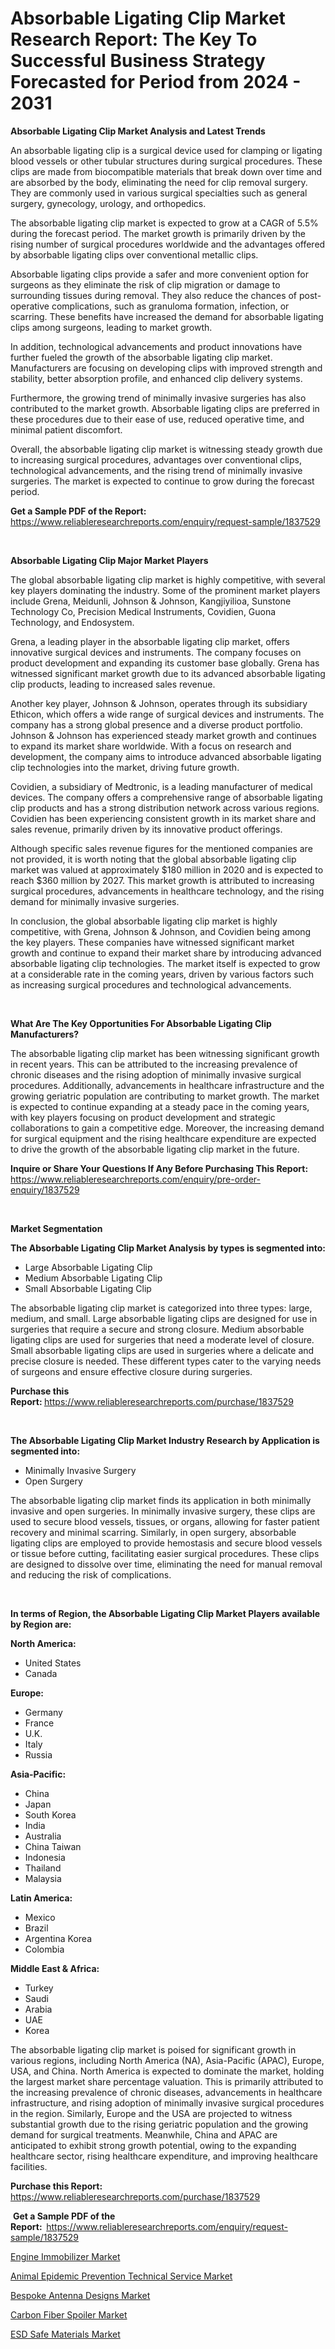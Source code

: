 <p><h1>Absorbable Ligating Clip Market Research Report: The Key To Successful Business Strategy Forecasted for Period from 2024 - 2031</h1></p><p><strong>Absorbable Ligating Clip Market Analysis and Latest Trends</strong></p>
<p><p>An absorbable ligating clip is a surgical device used for clamping or ligating blood vessels or other tubular structures during surgical procedures. These clips are made from biocompatible materials that break down over time and are absorbed by the body, eliminating the need for clip removal surgery. They are commonly used in various surgical specialties such as general surgery, gynecology, urology, and orthopedics.</p><p>The absorbable ligating clip market is expected to grow at a CAGR of 5.5% during the forecast period. The market growth is primarily driven by the rising number of surgical procedures worldwide and the advantages offered by absorbable ligating clips over conventional metallic clips.</p><p>Absorbable ligating clips provide a safer and more convenient option for surgeons as they eliminate the risk of clip migration or damage to surrounding tissues during removal. They also reduce the chances of post-operative complications, such as granuloma formation, infection, or scarring. These benefits have increased the demand for absorbable ligating clips among surgeons, leading to market growth.</p><p>In addition, technological advancements and product innovations have further fueled the growth of the absorbable ligating clip market. Manufacturers are focusing on developing clips with improved strength and stability, better absorption profile, and enhanced clip delivery systems.</p><p>Furthermore, the growing trend of minimally invasive surgeries has also contributed to the market growth. Absorbable ligating clips are preferred in these procedures due to their ease of use, reduced operative time, and minimal patient discomfort.</p><p>Overall, the absorbable ligating clip market is witnessing steady growth due to increasing surgical procedures, advantages over conventional clips, technological advancements, and the rising trend of minimally invasive surgeries. The market is expected to continue to grow during the forecast period.</p></p>
<p><strong>Get a Sample PDF of the Report:&nbsp;</strong> <a href="https://www.reliableresearchreports.com/enquiry/request-sample/1837529">https://www.reliableresearchreports.com/enquiry/request-sample/1837529</a></p>
<p>&nbsp;</p>
<p><strong>Absorbable Ligating Clip Major Market Players</strong></p>
<p><p>The global absorbable ligating clip market is highly competitive, with several key players dominating the industry. Some of the prominent market players include Grena, Meidunli, Johnson & Johnson, Kangjiyilioa, Sunstone Technology Co, Precision Medical Instruments, Covidien, Guona Technology, and Endosystem.</p><p>Grena, a leading player in the absorbable ligating clip market, offers innovative surgical devices and instruments. The company focuses on product development and expanding its customer base globally. Grena has witnessed significant market growth due to its advanced absorbable ligating clip products, leading to increased sales revenue.</p><p>Another key player, Johnson & Johnson, operates through its subsidiary Ethicon, which offers a wide range of surgical devices and instruments. The company has a strong global presence and a diverse product portfolio. Johnson & Johnson has experienced steady market growth and continues to expand its market share worldwide. With a focus on research and development, the company aims to introduce advanced absorbable ligating clip technologies into the market, driving future growth.</p><p>Covidien, a subsidiary of Medtronic, is a leading manufacturer of medical devices. The company offers a comprehensive range of absorbable ligating clip products and has a strong distribution network across various regions. Covidien has been experiencing consistent growth in its market share and sales revenue, primarily driven by its innovative product offerings.</p><p>Although specific sales revenue figures for the mentioned companies are not provided, it is worth noting that the global absorbable ligating clip market was valued at approximately $180 million in 2020 and is expected to reach $360 million by 2027. This market growth is attributed to increasing surgical procedures, advancements in healthcare technology, and the rising demand for minimally invasive surgeries.</p><p>In conclusion, the global absorbable ligating clip market is highly competitive, with Grena, Johnson & Johnson, and Covidien being among the key players. These companies have witnessed significant market growth and continue to expand their market share by introducing advanced absorbable ligating clip technologies. The market itself is expected to grow at a considerable rate in the coming years, driven by various factors such as increasing surgical procedures and technological advancements.</p></p>
<p>&nbsp;</p>
<p><strong>What Are The Key Opportunities For Absorbable Ligating Clip Manufacturers?</strong></p>
<p><p>The absorbable ligating clip market has been witnessing significant growth in recent years. This can be attributed to the increasing prevalence of chronic diseases and the rising adoption of minimally invasive surgical procedures. Additionally, advancements in healthcare infrastructure and the growing geriatric population are contributing to market growth. The market is expected to continue expanding at a steady pace in the coming years, with key players focusing on product development and strategic collaborations to gain a competitive edge. Moreover, the increasing demand for surgical equipment and the rising healthcare expenditure are expected to drive the growth of the absorbable ligating clip market in the future.</p></p>
<p><strong>Inquire or Share Your Questions If Any Before Purchasing This Report:</strong> <a href="https://www.reliableresearchreports.com/enquiry/pre-order-enquiry/1837529">https://www.reliableresearchreports.com/enquiry/pre-order-enquiry/1837529</a></p>
<p>&nbsp;</p>
<p><strong>Market Segmentation</strong></p>
<p><strong>The Absorbable Ligating Clip Market Analysis by types is segmented into:</strong></p>
<p><ul><li>Large Absorbable Ligating Clip</li><li>Medium Absorbable Ligating Clip</li><li>Small Absorbable Ligating Clip</li></ul></p>
<p><p>The absorbable ligating clip market is categorized into three types: large, medium, and small. Large absorbable ligating clips are designed for use in surgeries that require a secure and strong closure. Medium absorbable ligating clips are used for surgeries that need a moderate level of closure. Small absorbable ligating clips are used in surgeries where a delicate and precise closure is needed. These different types cater to the varying needs of surgeons and ensure effective closure during surgeries.</p></p>
<p><strong>Purchase this Report:&nbsp;</strong><a href="https://www.reliableresearchreports.com/purchase/1837529">https://www.reliableresearchreports.com/purchase/1837529</a></p>
<p>&nbsp;</p>
<p><strong>The Absorbable Ligating Clip Market Industry Research by Application is segmented into:</strong></p>
<p><ul><li>Minimally Invasive Surgery</li><li>Open Surgery</li></ul></p>
<p><p>The absorbable ligating clip market finds its application in both minimally invasive and open surgeries. In minimally invasive surgery, these clips are used to secure blood vessels, tissues, or organs, allowing for faster patient recovery and minimal scarring. Similarly, in open surgery, absorbable ligating clips are employed to provide hemostasis and secure blood vessels or tissue before cutting, facilitating easier surgical procedures. These clips are designed to dissolve over time, eliminating the need for manual removal and reducing the risk of complications.</p></p>
<p>&nbsp;</p>
<p><strong>In terms of Region, the Absorbable Ligating Clip Market Players available by Region are:</strong></p>
<p>
    <p> <strong> North America: </strong>
        <ul>
            <li>United States</li>
            <li>Canada</li>
        </ul>
        </p> 
    <p> <strong> Europe: </strong>
        <ul>
            <li>Germany</li>
            <li>France</li>
            <li>U.K.</li>
            <li>Italy</li>
            <li>Russia</li>
        </ul>
        </p> 
    <p> <strong> Asia-Pacific: </strong>
        <ul>
            <li>China</li>
            <li>Japan</li>
            <li>South Korea</li>
            <li>India</li>
            <li>Australia</li>
            <li>China Taiwan</li>
            <li>Indonesia</li>
            <li>Thailand</li>
            <li>Malaysia</li>
        </ul>
        </p> 
    <p> <strong> Latin America: </strong>
        <ul>
            <li>Mexico</li>
            <li>Brazil</li>
            <li>Argentina Korea</li>
            <li>Colombia</li>
        </ul>
        </p> 
    <p> <strong> Middle East & Africa: </strong>
        <ul>
            <li>Turkey</li>
            <li>Saudi</li>
            <li>Arabia</li>
            <li>UAE</li>
            <li>Korea</li>
        </ul>
    </p>
    </p>
<p><p>The absorbable ligating clip market is poised for significant growth in various regions, including North America (NA), Asia-Pacific (APAC), Europe, USA, and China. North America is expected to dominate the market, holding the largest market share percentage valuation. This is primarily attributed to the increasing prevalence of chronic diseases, advancements in healthcare infrastructure, and rising adoption of minimally invasive surgical procedures in the region. Similarly, Europe and the USA are projected to witness substantial growth due to the rising geriatric population and the growing demand for surgical treatments. Meanwhile, China and APAC are anticipated to exhibit strong growth potential, owing to the expanding healthcare sector, rising healthcare expenditure, and improving healthcare facilities.</p></p>
<p><strong>Purchase this Report: </strong><a href="https://www.reliableresearchreports.com/purchase/1837529">https://www.reliableresearchreports.com/purchase/1837529</a></p>
<p>&nbsp;<strong>Get a Sample PDF of the Report:&nbsp;&nbsp;</strong><a href="https://www.reliableresearchreports.com/enquiry/request-sample/1837529">https://www.reliableresearchreports.com/enquiry/request-sample/1837529</a></p>
<p><strong></strong></p>
<p><p><a href="https://medium.com/@kathyfisher51/engine-immobilizer-market-furnishes-information-on-market-share-market-trends-and-market-growth-bd538180fe97">Engine Immobilizer Market</a></p><p><a href="https://github.com/gshchiplitsov/Market-Research-Report-List-2/blob/main/animal-epidemic-prevention-technical-service-market.md">Animal Epidemic Prevention Technical Service Market</a></p><p><a href="https://github.com/rahu1503/Market-Research-Report-List-2/blob/main/bespoke-antenna-designs-market.md">Bespoke Antenna Designs Market</a></p><p><a href="https://medium.com/@kathyfisher51/carbon-fiber-spoiler-market-size-cagr-trends-2024-2030-3f247762ef31">Carbon Fiber Spoiler Market</a></p><p><a href="https://medium.com/@cynthiajohnson755/esd-safe-materials-market-furnishes-information-on-market-share-market-trends-and-market-growth-3c7979806306">ESD Safe Materials Market</a></p></p>